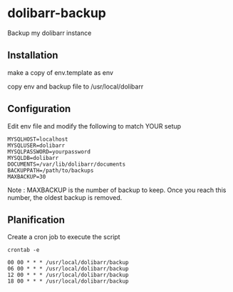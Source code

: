 # dolibarr-backup
Backup my dolibarr instance

## Installation

make a copy of env.template as env

copy env and backup file to /usr/local/dolibarr

## Configuration

Edit env file and modify the following to match YOUR setup

```
MYSQLHOST=localhost
MYSQLUSER=dolibarr 
MYSQLPASSWORD=yourpassword
MYSQLDB=dolibarr
DOCUMENTS=/var/lib/dolibarr/documents
BACKUPPATH=/path/to/backups
MAXBACKUP=30
```

Note : MAXBACKUP is the number of backup to keep. Once you reach this number, the oldest backup is removed.

## Planification

Create a cron job to execute the script

```
crontab -e 

00 00 * * * /usr/local/dolibarr/backup 
06 00 * * * /usr/local/dolibarr/backup 
12 00 * * * /usr/local/dolibarr/backup 
18 00 * * * /usr/local/dolibarr/backup
```

